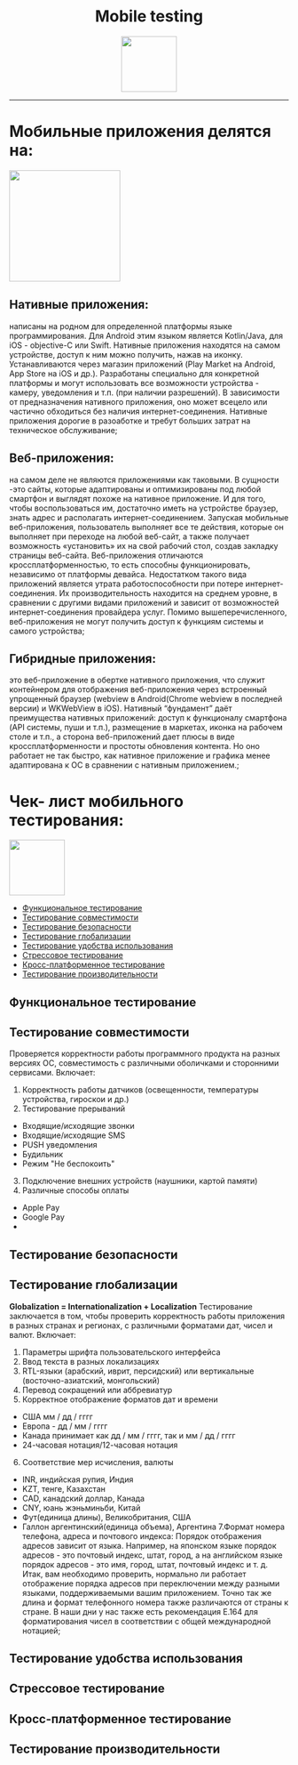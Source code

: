 
<div id="badges" align="center">
  <h1>
  Mobile testing
  </h1>
</div>  

<div id="badges" align="center"> 
  <img src="https://oaksys.net/wp-content/uploads/2018/08/Oaksys-Mobile-Application-Testing.jpg" width="100"/>
</div>  


___
# Мобильные приложения делятся на: 
<div id="badges" align="left"> 
  <img src="https://bugza.info/wp-content/uploads/85dd607cf0dee94944c2a88d5bbe5951132448df.png" width="200"/>
</div>  

## Нативные приложения:
написаны на родном для определенной платформы языке программирования. Для Android этим языком является Kotlin/Java, для iOS - objective-С или Swift. 
Нативные приложения находятся на самом устройстве, доступ к ним можно получить, нажав на иконку. 
Устанавливаются через магазин приложений (Play Market на Android, App Store на iOS и др.).
Разработаны специально для конкретной платформы и могут использовать все возможности устройства - камеру, уведомления и т.п. (при наличии разрешений). 
В зависимости от предназначения нативного приложения, оно может всецело или частично обходиться без наличия интернет-соединения. 
Нативные приложения дорогие в разоаботке и требут больших затрат на техническое обслуживание;

## Веб-приложения:
на самом деле не являются приложениями как таковыми. В сущности -это сайты, которые адаптированы и оптимизированы под любой смартфон и выглядят похоже на нативное приложение. И для того, чтобы воспользоваться им, достаточно иметь на устройстве браузер, знать адрес и располагать интернет-соединением. Запуская мобильные веб-приложения, пользователь выполняет все те действия, которые он выполняет при переходе на любой веб-сайт, а также получает возможность «установить» их на свой рабочий стол, создав закладку страницы веб-сайта. Веб-приложения отличаются кроссплатформенностью, то есть способны функционировать, независимо от платформы девайса. Недостатком такого вида приложений является утрата работоспособности при потере интернет-соединения. Их производительность находится на среднем уровне, в сравнении с другими видами приложений и зависит от возможностей интернет-соединения провайдера услуг. Помимо вышеперечисленного, веб-приложения не могут получить доступ к функциям системы и самого устройства;

## Гибридные приложения: 
это веб-приложение в обертке нативного приложения, что служит контейнером для отображения веб-приложения через встроенный упрощенный браузер (webview в Android(Chrome webview в последней версии) и WKWebView в iOS). Нативный “фундамент” даёт преимущества нативных приложений: доступ к функционалу смартфона (API системы, пуши и т.п.), размещение в маркетах, иконка на рабочем столе и т.п., а сторона веб-приложений дает плюсы в виде кроссплатформенности и простоты обновления контента. Но оно работает не так быстро, как нативное приложение и графика менее адаптирована к ОС в сравнении с нативным приложением.;


# Чек- лист мобильного тестирования: 
<div id="badges" align="left"> 
  <img src="http://app-global.ru/blog/wp-content/uploads/2015/12/chek-list_po_razrabotke_mobilnih_prilozheniy.jpg" width="100"/>
</div>  


- [Функциональное тестирование](#functional)
- [Тестирование совместимости](#сompatibility)
- [Тестирование безопасности](#security)
- [Тестирование глобализации](#globalization)
- [Тестирование удобства использования](#convenience)
- [Стрессовое тестирование](#stress)
- [Кросс-платформенное тестирование](#сross-platform)
- [Тестирование производительности](#performance)


## <a name="functional"></a>  Функциональное тестирование



## <a name="сompatibility"></a>  Тестирование совместимости
Проверяется корректности работы программного продукта на разных версиях ОС, совместимость с различными оболичками и сторонними сервисами.
Включает:
1. Корректность работы датчиков (освещенности, температуры устройства, гироскои и др.)
2. Тестирование прерываний 
  - Входящие/исходящие звонки
  - Входящие/исходящие SMS
  - PUSH уведомления
  - Будильник
  - Режим "Не беспокоить"
 
3. Подключение внешних устройств (наушники, картой памяти)
4. Различные способы оплаты 
  - Apple Pay
  - Google Pay
  - 

## <a name="security"></a> Тестирование безопасности

## <a name="globalization"></a>  Тестирование глобализации
**Globalization = Internationalization + Localization**
Тестирование заключается в том, чтобы проверить корректность работы приложения в разных странах и регионах, с различными форматами дат, чисел и валют.
Включает:
1. Параметры шрифта пользовательского интерфейса
2. Ввод текста в разных локализациях
3. RTL-языки (арабский, иврит, персидский) или вертикальные (восточно-азиатский, монгольский)
4. Перевод сокращений или аббревиатур
5. Корректное отображение форматов дат и времени
  - США мм / дд / гггг 
  - Европа - дд / мм / гггг
  - Канада принимает как дд / мм / гггг, так и мм / дд / гггг
  - 24-часовая нотация/12-часовая нотация
6. Соответствие мер исчисления, валюты
  - INR, индийская рупия, Индия
  - KZT, тенге, Казахстан
  - CAD, канадский доллар, Канада
  - CNY, юань жэньминьби, Китай
  - Фут(единица длины), Великобритания, США
  - Галлон аргентинский(единица объема), Аргентина
7.Формат номера телефона, адреса и почтового индекса: Порядок отображения адресов зависит от языка. Например, на японском языке порядок адресов - это почтовый индекс, штат, город, а на английском языке порядок адресов - это имя, город, штат, почтовый индекс и т. д. Итак, вам необходимо проверить, нормально ли работает отображение порядка адресов при переключении между разными языками, поддерживаемыми вашим приложением. Точно так же длина и формат телефонного номера также различаются от страны к стране. В наши дни у нас также есть рекомендация E.164 для форматирования чисел в соответствии с общей международной нотацией;


## <a name="convenience"></a>  Тестирование удобства использования

## <a name="stress"></a>  Стрессовое тестирование

## <a name="сross-platform"></a>  Кросс-платформенное тестирование

## <a name="performance"></a> Тестирование производительности
